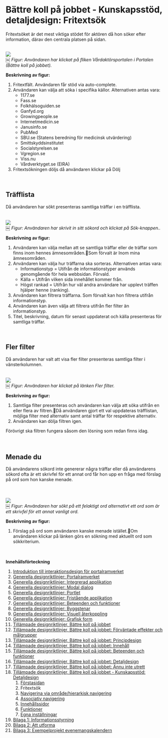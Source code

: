 # Bättre koll på jobbet - Kunskapsstöd, detaljdesign: Fritextsök #

Fritextsöket är det mest viktiga stödet för aktören då hon söker efter information, därav den centrala platsen på sidan.

<br><img src='http://lh3.ggpht.com/_mHREyZKezxI/St14bp6DueI/AAAAAAAAAgY/aNsgxC9koe8/s800/Fritext.jpg' />
<br>￼ <i>Figur: Användaren har klickat på fliken Vårdaktörsportalen i Portalen (Bättre koll på jobbet).</i>

<b>Beskrivning av figur:</b>
<ol><li>Fritextfält. Användaren får stöd via auto-complete.<br>
</li><li>Användaren kan välja att söka i specifika källor. Alternativen antas vara:<br>
<ul><li>1177.se<br>
</li><li>Fass.se<br>
</li><li>Folkhälsoguiden.se<br>
</li><li>Ganfyd.org<br>
</li><li>Growingpeople.se<br>
</li><li>Internetmedicin.se<br>
</li><li>Janusinfo.se<br>
</li><li>PubMed<br>
</li><li>SBU.se (Statens beredning för medicinsk utvärdering)<br>
</li><li>Smittskyddsinstitutet<br>
</li><li>Socialstyrelsen.se<br>
</li><li>Vgregion.se<br>
</li><li>Viss.nu<br>
</li><li>Vårdverktyget.se (EIRA)<br>
</li></ul></li><li>Fritextsökningen döljs då användaren klickar på Dölj</li></ol>

<br>
<h2>Träfflista</h2>
Då användaren har sökt presenteras samtliga träffar i en träfflista.<br>
<br>
<br><img src='http://lh6.ggpht.com/_mHREyZKezxI/St15eohSblI/AAAAAAAAAho/4YszYMPy_ZQ/s800/Trafflista.jpg' />
<br>￼ <i>Figur: Användaren har skrivit in sitt sökord och klickat på Sök-knappen..</i>

<b>Beskrivning av figur:</b>
<ol><li>Användaren kan välja mellan att se samtliga träffar eller de träffar som finns inom hennes ämnesområden.Som förvalt är Inom mina ämnesområden.<br>
</li><li>Användaren kan välja hur träffarna ska sorteras. Alternativen antas vara:<br>
<ul><li>Informationstyp = Utifrån de informationstyper används genomgående för hela webbsidan. Förvald.<br>
</li><li>Källa = Utifrån vilken sida innehållet kommer från.<br>
</li><li>Högst rankad = Utifrån hur väl andra användare har upplevt träffen hjälper henne (ranking).<br>
</li></ul></li><li>Användaren kan filtrera träffarna. Som förvalt kan hon filtrera utifrån informationstyp.<br>
</li><li>Användaren kan även välja att filtrera utifrån fler filter än informationstyp.<br>
</li><li>Titel, beskrivning, datum för senast uppdaterat och källa presenteras för samtliga träffar.</li></ol>

<br>
<h2>Fler filter</h2>
Då användaren har valt att visa fler filter presenteras samtliga filter i vänsterkolumnen.<br>
<br>
<br><img src='http://lh6.ggpht.com/_mHREyZKezxI/St14bB-M5kI/AAAAAAAAAgQ/1NnMwF2KfNo/s800/FlerFilter.jpg' />
<br>￼ <i>Figur: Användaren har klickat på länken Fler filter.</i>

<b>Beskrivning av figur:</b>
<ol><li>Samtliga filter presenteras och användaren kan välja att söka utifrån en eller flera av filtren.Då användaren gjort ett val uppdateras träfflistan, möjliga filter med alternativ samt antal träffar för respektive alternativ.<br>
</li><li>Användaren kan dölja filtren igen.</li></ol>

Förövrigt ska filtren fungera såsom den lösning som redan finns idag.<br>
<br>
<br>
<h2>Menade du</h2>
Då användarens sökord inte genererar några träffar eller då användarens sökord ofta är ett skrivfel för ett annat ord får hon upp en fråga med förslag på ord som hon kanske menade.<br>
<br>
<br>
<br><img src='http://lh5.ggpht.com/_mHREyZKezxI/St14kCpz-qI/AAAAAAAAAgo/Z0poNRZ3NhA/s800/MenadeDu.jpg' />
<br>￼ <i>Figur: Användaren har sökt på ett felaktigt ord alternativt ett ord som är ett skrivfel för ett annat vanligt ord.</i>

<b>Beskrivning av figur:</b>
<ol><li>Förslag på ord som användaren kanske menade istället.Om användaren klickar på länken görs en sökning med aktuellt ord som sökkriterium.</li></ol>


<br><br>
<b>Innehållsförteckning</b>
<ol><li><a href='http://code.google.com/p/oppna-program-portalramverk/wiki/DesignriktlinjerAnvandargranssnitt'>Introduktion till interaktionsdesign för portalramverket</a>
</li><li><a href='http://code.google.com/p/oppna-program-portalramverk/wiki/GenerellaDesignriktlinjerPortalramverket?ts=1251969346&updated=GenerellaDesignriktlinjerPortalramverket'>Generella designriktlinjer: Portalramverket</a>
</li><li><a href='http://code.google.com/p/oppna-program-portalramverk/wiki/GenerellaDesignriktlinjerIntegreradApplikation?ts=1251969401&updated=GenerellaDesignriktlinjerIntegreradApplikation'>Generella designriktlinjer: Integrerad applikation</a>
</li><li><a href='http://code.google.com/p/oppna-program-portalramverk/wiki/GenerellaDesignriktlinjerModalDialog?ts=1251969439&updated=GenerellaDesignriktlinjerModalDialog'>Generella designriktlinjer: Modal dialog</a>
</li><li><a href='http://code.google.com/p/oppna-program-portalramverk/wiki/GenerellaDesignriktlinjerPortlet?ts=1251969476&updated=GenerellaDesignriktlinjerPortlet'>Generella designriktlinjer: Portlet</a>
</li><li><a href='http://code.google.com/p/oppna-program-portalramverk/wiki/GenerellaDesignriktlinjerFristandeApplikation?ts=1251969550&updated=GenerellaDesignriktlinjerFristandeApplikation'>Generella designriktlinjer: Fristående applikation</a>
</li><li><a href='http://code.google.com/p/oppna-program-portalramverk/wiki/GenerellaDesignriktlinjerBeteendeoFunktioner?ts=1251969604&updated=GenerellaDesignriktlinjerBeteendeoFunktioner'>Generella designriktlinjer: Beteenden och funktioner</a>
</li><li><a href='http://code.google.com/p/oppna-program-portalramverk/wiki/GenerellaDesignriktlinjerByggstenar?ts=1251969727&updated=GenerellaDesignriktlinjerByggstenar'>Generella designriktlinjer: Byggstenar</a>
</li><li><a href='http://code.google.com/p/oppna-program-portalramverk/wiki/GenerellaDesignriktlinjerVisuellAterkoppling?ts=1251969771&updated=GenerellaDesignriktlinjerVisuellAterkoppling'>Generella designriktlinjer: Visuell återkoppling</a>
</li><li><a href='http://code.google.com/p/oppna-program-portalramverk/wiki/GenerellaDesignriktlinjerGrafiskForm?ts=1251969808&updated=GenerellaDesignriktlinjerGrafiskForm'>Generella designriktlinjer: Grafisk form</a>
</li><li><a href='http://code.google.com/p/oppna-program-portalramverk/wiki/TillampadeDesignriktlinjerBattreKollPaJobbet?ts=1251969900&updated=TillampadeDesignriktlinjerBattreKollPaJobbet'>Tillämpade designriktlinjer, Bättre koll på jobbet</a>
</li><li><a href='http://code.google.com/p/oppna-program-portalramverk/wiki/InteraktionsdesignForvantadeEffekter'>Tillämpade designriktlinjer, Bättre koll på jobbet: Förväntade effekter och målgrupper</a>
</li><li><a href='http://code.google.com/p/oppna-program-portalramverk/wiki/InteraktionsdesignPrincipdesign'>Tillämpade designriktlinjer, Bättre koll på jobbet: Principdesign</a>
</li><li><a href='http://code.google.com/p/oppna-program-portalramverk/wiki/InteraktionsdesignInnehall'>Tillämpade designriktlinjer, Bättre koll på jobbet: Innehåll</a>
</li><li><a href='http://code.google.com/p/oppna-program-portalramverk/wiki/InteraktionsdesignBeteendeFunktioner'>Tillämpade designriktlinjer, Bättre koll på jobbet: Beteenden och funktioner</a>
</li><li><a href='http://code.google.com/p/oppna-program-portalramverk/wiki/InteraktionsdesignDetaljdesign'>Tillämpade designriktlinjer, Bättre koll på jobbet: Detaljdesign</a>
</li><li><a href='http://code.google.com/p/oppna-program-portalramverk/wiki/AnnuInteUtrett?ts=1251892328&updated=AnnuInteUtrett'>Tillämpade designriktlinjer, Bättre koll på jobbet: Ännu inte utrett</a>
</li><li><a href='http://code.google.com/p/oppna-program-portalramverk/wiki/Kunskapsstod'>Tillämpade designriktlinjer, Bättre koll på jobbet - Kunskapsstöd: Detaljdesign</a>
<ol><li><a href='http://code.google.com/p/oppna-program-portalramverk/wiki/KunskapsstodForstasidan'>Förstasidan</a>
</li><li>Fritextsök<br>
</li><li><a href='http://code.google.com/p/oppna-program-portalramverk/wiki/KunskapsstodNavigeraOmrade'>Navigerina via område/hierarkisk navigering</a>
</li><li><a href='http://code.google.com/p/oppna-program-portalramverk/wiki/KunskapsstodAssociativ'>Associativ navigering</a>
</li><li><a href='http://code.google.com/p/oppna-program-portalramverk/wiki/KunskapsstodInnehallssidor'>Innehållssidor</a>
</li><li><a href='http://code.google.com/p/oppna-program-portalramverk/wiki/KunskapsstodFunktioner'>Funktioner</a>
</li><li><a href='http://code.google.com/p/oppna-program-portalramverk/wiki/KunskapsstodEgnaInstallningar'>Egna inställningar</a>
</li></ol></li><li><a href='http://code.google.com/p/oppna-program-portalramverk/wiki/GenerellaDesignriktlinjerBilaga1Informationsstyrning'>Bilaga 1: Informationsstyrning</a>
</li><li><a href='http://code.google.com/p/oppna-program-portalramverk/wiki/GenerellaDesignriktlinjerBilaga2AttUtforma'>Bilaga 2: Att utforma</a>
</li><li><a href='http://code.google.com/p/oppna-program-portalramverk/wiki/GenerellaDesignriktlinjerBilaga3ExempelProjektEvenemangskalendern'>Bilaga 3: Exempelprojekt evenemangskalendern</a>